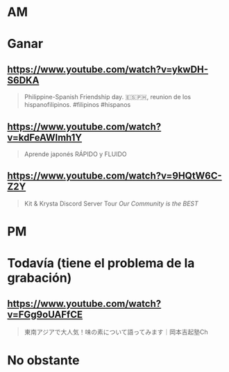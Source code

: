 # AM
# Ganar

## https://www.youtube.com/watch?v=ykwDH-S6DKA

> Philippine-Spanish Friendship day. 🇪🇸🇵🇭, reunion de los hispanofilipinos. #filipinos #hispanos 
 
## https://www.youtube.com/watch?v=kdFeAWlmh1Y

> Aprende japonés RÁPIDO y FLUIDO

## https://www.youtube.com/watch?v=9HQtW6C-Z2Y

> Kit & Krysta Discord Server Tour *Our Community is the BEST* 

# PM
# Todavía (tiene el problema de la grabación)
## https://www.youtube.com/watch?v=FGg9oUAFfCE
> 東南アジアで大人気！味の素について語ってみます｜岡本吉起塾Ch 

# No obstante
